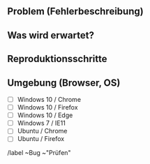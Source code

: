 ## Problem (Fehlerbeschreibung)

## Was wird erwartet?

## Reproduktionsschritte

## Umgebung (Browser, OS)
* [ ] Windows 10 / Chrome
* [ ] Windows 10 / Firefox
* [ ] Windows 10 / Edge
* [ ] Windows 7 / IE11
* [ ] Ubuntu / Chrome
* [ ] Ubuntu / Firefox

/label ~Bug ~"Prüfen"